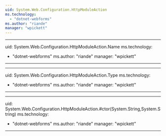 ```yaml
---
uid: System.Web.Configuration.HttpModuleAction
ms.technology: 
  - "dotnet-webforms"
ms.author: "riande"
manager: "wpickett"
---
```


---
uid: System.Web.Configuration.HttpModuleAction.Name
ms.technology: 
  - "dotnet-webforms"
ms.author: "riande"
manager: "wpickett"
---

---
uid: System.Web.Configuration.HttpModuleAction.Type
ms.technology: 
  - "dotnet-webforms"
ms.author: "riande"
manager: "wpickett"
---

---
uid: System.Web.Configuration.HttpModuleAction.#ctor(System.String,System.String)
ms.technology: 
  - "dotnet-webforms"
ms.author: "riande"
manager: "wpickett"
---
